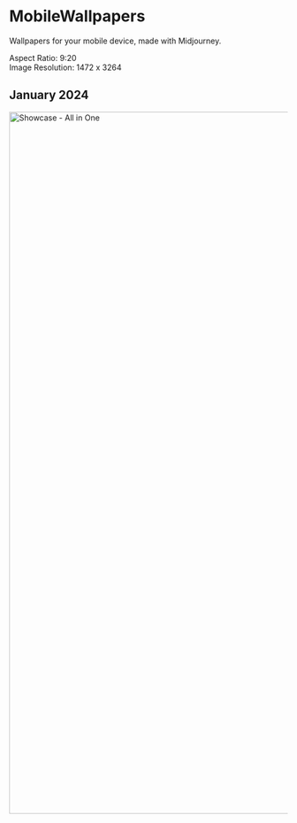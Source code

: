 # MobileWallpapers
Wallpapers for your mobile device, made with Midjourney.

Aspect Ratio: 9:20  
Image Resolution: 1472 x 3264

## January 2024
<img width="1269" alt="Showcase - All in One" src="https://github.com/bodhichristian/MobileWallpapers/assets/110639779/5caf0b85-25c8-44e2-927a-a18d93c013e5">
